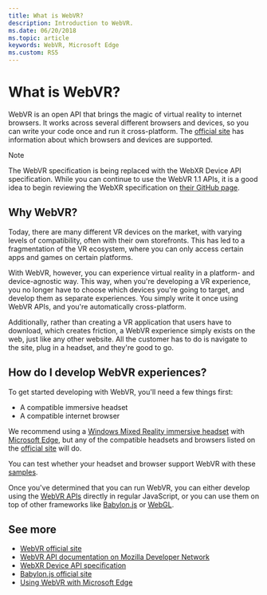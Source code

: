 ```yaml
---
title: What is WebVR?
description: Introduction to WebVR.
ms.date: 06/20/2018
ms.topic: article
keywords: WebVR, Microsoft Edge
ms.custom: RS5
---
```


# What is WebVR?

WebVR is an open API that brings the magic of virtual reality to internet browsers. It works across several different browsers and devices, so you can write your code once and run it cross-platform. The [official site](https://webvr.info/) has information about which browsers and devices are supported.

> [!NOTE]
> The WebVR specification is being replaced with the WebXR Device API specification. While you can continue to use the WebVR 1.1 APIs, it is a good idea to begin reviewing the WebXR specification on [their GitHub page](https://github.com/immersive-web/webxr).

## Why WebVR?

Today, there are many different VR devices on the market, with varying levels of compatibility, often with their own storefronts. This has led to a fragmentation of the VR ecosystem, where you can only access certain apps and games on certain platforms.

With WebVR, however, you can experience virtual reality in a platform- and device-agnostic way. This way, when you're developing a VR experience, you no longer have to choose which devices you're going to target, and develop them as separate experiences. You simply write it once using WebVR APIs, and you're automatically cross-platform.

Additionally, rather than creating a VR application that users have to download, which creates friction, a WebVR experience simply exists on the web, just like any other website. All the customer has to do is navigate to the site, plug in a headset, and they're good to go.

## How do I develop WebVR experiences?

To get started developing with WebVR, you'll need a few things first:

* A compatible immersive headset
* A compatible internet browser

We recommend using a [Windows Mixed Reality immersive headset](hardware.md) with [Microsoft Edge](webvr-with-edge.md), but any of the compatible headsets and browsers listed on the [official site](https://webvr.info/) will do.

You can test whether your headset and browser support WebVR with these [samples](https://webvr.info/samples/).

Once you've determined that you can run WebVR, you can either develop using the [WebVR APIs](https://developer.mozilla.org/docs/Web/API/WebVR_API) directly in regular JavaScript, or you can use them on top of other frameworks like [Babylon.js](https://www.babylonjs.com/) or [WebGL](https://www.khronos.org/webgl/).

## See more

* [WebVR official site](https://webvr.info/)
* [WebVR API documentation on Mozilla Developer Network](https://developer.mozilla.org/docs/Web/API/WebVR_API
)
* [WebXR Device API specification](https://github.com/immersive-web/webxr)
* [Babylon.js official site](https://www.babylonjs.com/)
* [Using WebVR with Microsoft Edge](webvr-with-edge.md)
